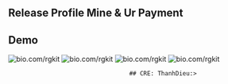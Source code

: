 ## Release Profile Mine & Ur Payment

## Demo
![bio.com/rgkit](https://i.imgur.com/nozxjTY.png)
![bio.com/rgkit](https://i.imgur.com/gptbRSg.png)
![bio.com/rgkit](https://i.imgur.com/NoSk1FM.png)
           ![bio.com/rgkit](https://i.imgur.com/MFyzp4k.png)



                                      ## CRE: ThanhDieu:>
